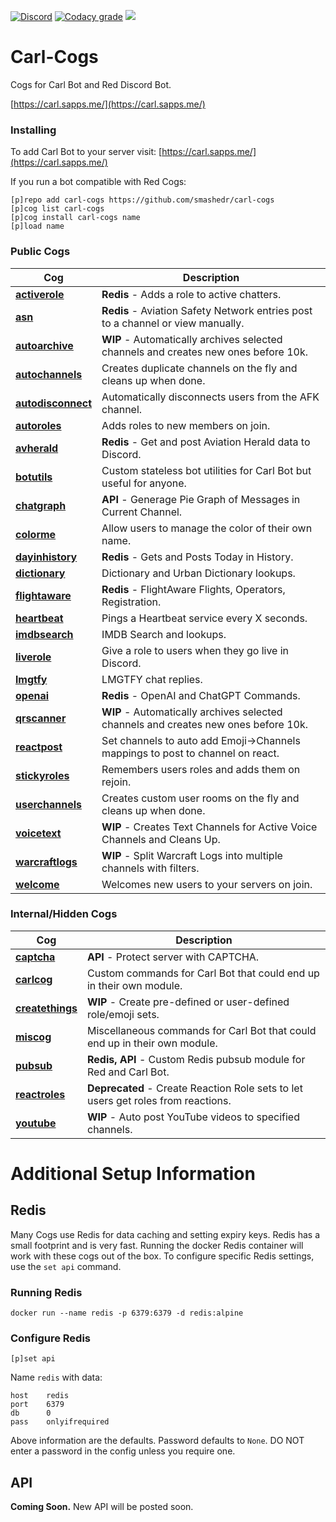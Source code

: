 [![Discord](https://img.shields.io/discord/899171661457293343?color=7289da&label=discord&logo=discord&logoColor=white&style=plastic)](https://discord.gg/wXy6m2X8wY)
[![Codacy grade](https://img.shields.io/codacy/grade/439cde1e5a5b4c649beca9b27ec108aa?logo=codacy&style=plastic)](https://app.codacy.com/gh/smashedr/carl-cogs/dashboard)
[![](https://repository-images.githubusercontent.com/422749366/a8e0e86a-fcdf-42f4-a5f8-63946c0cd272)](https://carl.sapps.me/)
# Carl-Cogs

Cogs for Carl Bot and Red Discord Bot.

[https://carl.sapps.me/](https://carl.sapps.me/)

### Installing

To add Carl Bot to your server visit: [https://carl.sapps.me/](https://carl.sapps.me/)

If you run a bot compatible with Red Cogs:

```text
[p]repo add carl-cogs https://github.com/smashedr/carl-cogs
[p]cog list carl-cogs
[p]cog install carl-cogs name
[p]load name
```

### Public Cogs

| Cog | Description |
| --- | --- |
| **[activerole](activerole/README.md)** | **Redis** - Adds a role to active chatters. |
| **[asn](asn/README.md)** | **Redis** - Aviation Safety Network entries post to a channel or view manually. |
| **[autoarchive](autoarchive/README.md)** | **WIP** - Automatically archives selected channels and creates new ones before 10k. |
| **[autochannels](autochannels/README.md)** |  Creates duplicate channels on the fly and cleans up when done. |
| **[autodisconnect](autodisconnect/README.md)** |  Automatically disconnects users from the AFK channel. |
| **[autoroles](autoroles/README.md)** |  Adds roles to new members on join. |
| **[avherald](avherald/README.md)** | **Redis** - Get and post Aviation Herald data to Discord. |
| **[botutils](botutils/README.md)** |  Custom stateless bot utilities for Carl Bot but useful for anyone. |
| **[chatgraph](chatgraph/README.md)** | **API** - Generage Pie Graph of Messages in Current Channel. |
| **[colorme](colorme/README.md)** |  Allow users to manage the color of their own name. |
| **[dayinhistory](dayinhistory/README.md)** | **Redis** - Gets and Posts Today in History. |
| **[dictionary](dictionary/README.md)** |  Dictionary and Urban Dictionary lookups. |
| **[flightaware](flightaware/README.md)** | **Redis** - FlightAware Flights, Operators, Registration. |
| **[heartbeat](heartbeat/README.md)** |  Pings a Heartbeat service every X seconds. |
| **[imdbsearch](imdbsearch/README.md)** |  IMDB Search and lookups. |
| **[liverole](liverole/README.md)** |  Give a role to users when they go live in Discord. |
| **[lmgtfy](lmgtfy/README.md)** |  LMGTFY chat replies. |
| **[openai](openai/README.md)** | **Redis** - OpenAI and ChatGPT Commands. |
| **[qrscanner](qrscanner/README.md)** | **WIP** - Automatically archives selected channels and creates new ones before 10k. |
| **[reactpost](reactpost/README.md)** |  Set channels to auto add Emoji->Channels mappings to post to channel on react. |
| **[stickyroles](stickyroles/README.md)** |  Remembers users roles and adds them on rejoin. |
| **[userchannels](userchannels/README.md)** |  Creates custom user rooms on the fly and cleans up when done. |
| **[voicetext](voicetext/README.md)** | **WIP** - Creates Text Channels for Active Voice Channels and Cleans Up. |
| **[warcraftlogs](warcraftlogs/README.md)** | **WIP** - Split Warcraft Logs into multiple channels with filters. |
| **[welcome](welcome/README.md)** |  Welcomes new users to your servers on join. |

### Internal/Hidden Cogs

| Cog | Description |
| --- | --- |
| **[captcha](captcha/README.md)** | **API** - Protect server with CAPTCHA. |
| **[carlcog](carlcog/README.md)** |  Custom commands for Carl Bot that could end up in their own module. |
| **[createthings](createthings/README.md)** | **WIP** - Create pre-defined or user-defined role/emoji sets. |
| **[miscog](miscog/README.md)** |  Miscellaneous commands for Carl Bot that could end up in their own module. |
| **[pubsub](pubsub/README.md)** | **Redis, API** - Custom Redis pubsub module for Red and Carl Bot. |
| **[reactroles](reactroles/README.md)** | **Deprecated** - Create Reaction Role sets to let users get roles from reactions. |
| **[youtube](youtube/README.md)** | **WIP** - Auto post YouTube videos to specified channels. |

# Additional Setup Information

## Redis

Many Cogs use Redis for data caching and setting expiry keys.
Redis has a small footprint and is very fast.
Running the docker Redis container will work with these cogs out of the box.
To configure specific Redis settings, use the `set api` command.

### Running Redis

```text
docker run --name redis -p 6379:6379 -d redis:alpine
```

### Configure Redis

```text
[p]set api
```

Name `redis` with data:
```text
host    redis
port    6379
db      0
pass    onlyifrequired
```

Above information are the defaults. Password defaults to `None`.
DO NOT enter a password in the config unless you require one.

## API

**Coming Soon.** New API will be posted soon.
